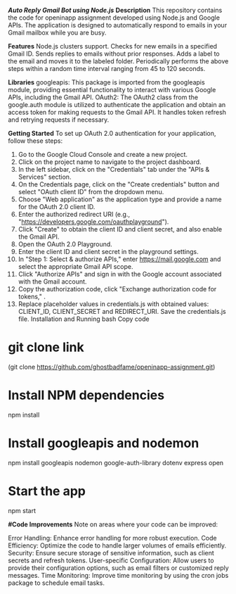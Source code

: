
_****Auto Reply Gmail Bot using Node.js****_
**Description**
This repository contains the code for openinapp assignment developed using Node.js and Google APIs. The application is designed to automatically respond to emails in your Gmail mailbox while you are busy.

**Features**
Node.js clusters support.
Checks for new emails in a specified Gmail ID.
Sends replies to emails without prior responses.
Adds a label to the email and moves it to the labeled folder.
Periodically performs the above steps within a random time interval ranging from 45 to 120 seconds.

**Libraries**
googleapis: This package is imported from the googleapis module, providing essential functionality to interact with various Google APIs, including the Gmail API.
OAuth2: The OAuth2 class from the google.auth module is utilized to authenticate the application and obtain an access token for making requests to the Gmail API. It handles token refresh and retrying requests if necessary.

**Getting Started**
To set up OAuth 2.0 authentication for your application, follow these steps:

1. Go to the Google Cloud Console and create a new project.
2. Click on the project name to navigate to the project dashboard.
3. In the left sidebar, click on the "Credentials" tab under the "APIs & Services" section.
4. On the Credentials page, click on the "Create credentials" button and select "OAuth client ID" from the dropdown menu.
5. Choose "Web application" as the application type and provide a name for the OAuth 2.0 client ID.
6. Enter the authorized redirect URI (e.g., "https://developers.google.com/oauthplayground").
7. Click "Create" to obtain the client ID and client secret, and also enable the Gmail API.
8. Open the OAuth 2.0 Playground.
9. Enter the client ID and client secret in the playground settings.
10. In "Step 1: Select & authorize APIs," enter https://mail.google.com and select the appropriate Gmail API scope.
11. Click "Authorize APIs" and sign in with the Google account associated with the Gmail account.
12. Copy the authorization code, click "Exchange authorization code for tokens," .
13. Replace placeholder values in credentials.js with obtained values: CLIENT_ID, CLIENT_SECRET and REDIRECT_URI.
Save the credentials.js file.
Installation and Running
bash
Copy code
# git clone link
(git clone https://github.com/ghostbadfame/openinapp-assignment.git)

# Install NPM dependencies
npm install

# Install googleapis and nodemon
npm install googleapis nodemon google-auth-library dotenv express open

# Start the app
npm start

**#Code Improvements**
Note on areas where your code can be improved:

Error Handling: Enhance error handling for more robust execution.
Code Efficiency: Optimize the code to handle larger volumes of emails efficiently.
Security: Ensure secure storage of sensitive information, such as client secrets and refresh tokens.
User-specific Configuration: Allow users to provide their configuration options, such as email filters or customized reply messages.
Time Monitoring: Improve time monitoring by using the cron jobs package to schedule email tasks.
